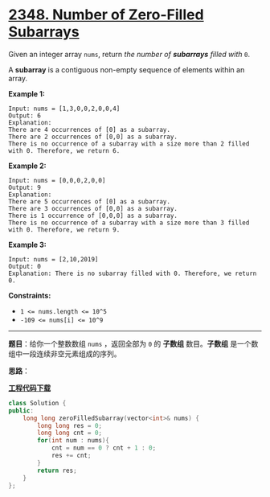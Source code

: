 # [2348. Number of Zero-Filled Subarrays](https://leetcode.com/problems/number-of-zero-filled-subarrays/)

Given an integer array `nums`, return *the number of **subarrays** filled with* `0`.

A **subarray** is a contiguous non-empty sequence of elements within an array.

**Example 1:**

```
Input: nums = [1,3,0,0,2,0,0,4]
Output: 6
Explanation:
There are 4 occurrences of [0] as a subarray.
There are 2 occurrences of [0,0] as a subarray.
There is no occurrence of a subarray with a size more than 2 filled with 0. Therefore, we return 6.
```

**Example 2:**

```
Input: nums = [0,0,0,2,0,0]
Output: 9
Explanation:
There are 5 occurrences of [0] as a subarray.
There are 3 occurrences of [0,0] as a subarray.
There is 1 occurrence of [0,0,0] as a subarray.
There is no occurrence of a subarray with a size more than 3 filled with 0. Therefore, we return 9.
```

**Example 3:**

```
Input: nums = [2,10,2019]
Output: 0
Explanation: There is no subarray filled with 0. Therefore, we return 0.
```

**Constraints:**

- `1 <= nums.length <= 10^5`
- `-109 <= nums[i] <= 10^9`

-----

**题目**：给你一个整数数组 `nums` ，返回全部为 `0` 的 **子数组** 数目。**子数组** 是一个数组中一段连续非空元素组成的序列。

**思路**：

[**工程代码下载**](https://github.com/shenkh/leetcode)

```cpp
class Solution {
public:
    long long zeroFilledSubarray(vector<int>& nums) {
        long long res = 0;
        long long cnt = 0;
        for(int num : nums){
            cnt = num == 0 ? cnt + 1 : 0;
            res += cnt;
        }
        return res;
    }
};
```

